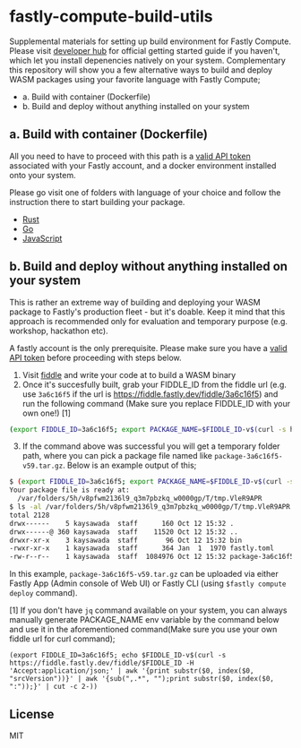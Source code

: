 # fastly-compute-build-utils

Supplemental materials for setting up build environment for Fastly Compute. Please visit [developer hub](https://developer.fastly.com/learning/compute/#getting-started) for official getting started guide if you haven't, which let you install depenencies natively on your system. Complementary this repository will show you a few alternative ways to build and deploy WASM packages using your favorite language with Fastly Compute;

- a. Build with container (Dockerfile)
- b. Build and deploy without anything installed on your system

## a. Build with container (Dockerfile)

All you need to have to proceed with this path is a [valid API token](https://developer.fastly.com/reference/api/auth-tokens/user/) associated with your Fastly account, and a docker environment installed onto your system.

Please go visit one of folders with language of your choice and follow the instruction there to start building your package.

- [Rust](./Rust/)
- [Go](./Go/)
- [JavaScript](./JavaScript/)

## b. Build and deploy without anything installed on your system

This is rather an extreme way of building and deploying your WASM package to Fastly's production fleet - but it's doable. Keep it mind that this approach is recommended only for evaluation and temporary purpose (e.g. workshop, hackathon etc).

A fastly account is the only prerequisite. Please make sure you have a [valid API token](https://developer.fastly.com/reference/api/auth-tokens/user/) before proceeding with steps below.

1. Visit [fiddle](https://fiddle.fastly.dev/) and write your code at to build a WASM binary
2. Once it's succesfully built, grab your FIDDLE_ID from the fiddle url (e.g. use `3a6c16f5` if the url is https://fiddle.fastly.dev/fiddle/3a6c16f5) and run the following command (Make sure you replace FIDDLE_ID with your own one!) [1]
```bash
(export FIDDLE_ID=3a6c16f5; export PACKAGE_NAME=$FIDDLE_ID-v$(curl -s https://fiddle.fastly.dev/fiddle/$FIDDLE_ID -H 'Accept:application/json;' | jq .fiddle.srcVersion); export FIDDLE_TMP_DIR=$(mktemp -d); export PACKAGE_TMP_DIR=$(mktemp -d); curl -sLO "https://storage.googleapis.com/fiddle-compute-cache/fiddles/$FIDDLE_ID/$PACKAGE_NAME.tar"; tar -xzf $PACKAGE_NAME.tar -C $FIDDLE_TMP_DIR; mv $PACKAGE_NAME.tar $PACKAGE_TMP_DIR; cd $FIDDLE_TMP_DIR; mkdir bin; mv main.wasm ./bin; tar -zcvf $PACKAGE_TMP_DIR/package-$PACKAGE_NAME.tar.gz ./ > /dev/null 2>&1; mv $PACKAGE_TMP_DIR/package-$PACKAGE_NAME.tar.gz ./; echo "Your package file is ready at:\n  $FIDDLE_TMP_DIR";)
```

3. If the command above was successful you will get a temporary folder path, where you can pick a package file named like `package-3a6c16f5-v59.tar.gz`. Below is an example output of this;

```bash
$ (export FIDDLE_ID=3a6c16f5; export PACKAGE_NAME=$FIDDLE_ID-v$(curl -s https://fiddle.fastly.dev/fiddle/$FIDDLE_ID -H 'Accept:application/json;' | jq .fiddle.srcVersion); export FIDDLE_TMP_DIR=$(mktemp -d); export PACKAGE_TMP_DIR=$(mktemp -d); curl -sLO "https://storage.googleapis.com/fiddle-compute-cache/fiddles/$FIDDLE_ID/$PACKAGE_NAME.tar"; tar -xzf $PACKAGE_NAME.tar -C $FIDDLE_TMP_DIR; mv $PACKAGE_NAME.tar $PACKAGE_TMP_DIR; cd $FIDDLE_TMP_DIR; mkdir bin; mv main.wasm ./bin; tar -zcvf $PACKAGE_TMP_DIR/package-$PACKAGE_NAME.tar.gz ./ > /dev/null 2>&1; mv $PACKAGE_TMP_DIR/package-$PACKAGE_NAME.tar.gz ./; echo "Your package file is ready at:\n  $FIDDLE_TMP_DIR";)
Your package file is ready at:
  /var/folders/5h/v8pfwm2136l9_q3m7pbzkq_w0000gp/T/tmp.VleR9APR
$ ls -al /var/folders/5h/v8pfwm2136l9_q3m7pbzkq_w0000gp/T/tmp.VleR9APR
total 2128
drwx------    5 kaysawada  staff      160 Oct 12 15:32 .
drwx------@ 360 kaysawada  staff    11520 Oct 12 15:32 ..
drwxr-xr-x    3 kaysawada  staff       96 Oct 12 15:32 bin
-rwxr-xr-x    1 kaysawada  staff      364 Jan  1  1970 fastly.toml
-rw-r--r--    1 kaysawada  staff  1084976 Oct 12 15:32 package-3a6c16f5-v59.tar.gz
```

In this example, `package-3a6c16f5-v59.tar.gz` can be uploaded via either Fastly App (Admin console of Web UI) or Fastly CLI (using `$fastly compute deploy` command).

[1] If you don't have `jq` command available on your system, you can always manually generate PACKAGE_NAME env variable by the command below and use it in the aforementioned command(Make sure you use your own fiddle url for curl command);
```
(export FIDDLE_ID=3a6c16f5; echo $FIDDLE_ID-v$(curl -s https://fiddle.fastly.dev/fiddle/$FIDDLE_ID -H 'Accept:application/json;' | awk '{print substr($0, index($0, "srcVersion"))}' | awk '{sub(",.*", "");print substr($0, index($0, ":"));}' | cut -c 2-))
```

## License
MIT